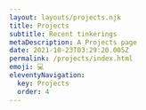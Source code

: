```yaml
---
layout: layouts/projects.njk
title: Projects
subtitle: Recent tinkerings
metaDescription: A Projects page
date: 2021-10-23T03:29:20.005Z
permalink: /projects/index.html
emoji: 💻
eleventyNavigation:
  key: Projects
  order: 4
---
```

